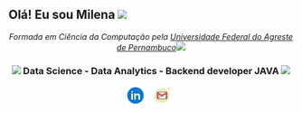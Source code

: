 

  <h2> Olá! Eu sou Milena <img src="https://media.giphy.com/media/kReKcfrs1YoTmt2AQt/giphy.gif" width="50"></h2>
  <div align="center">
  <p><em>Formada em Ciência da Computação pela <a href="http://ufape.edu.br/">Universidade Federal do Agreste de Pernambuco</a><img src="https://media.giphy.com/media/QytPgSOH9QoYFKBTbh/giphy.gif" width="30">
  </em></p>
 </div>



 
<div align="center">
<h3><img src="https://media.giphy.com/media/WUlplcMpOCEmTGBtBW/giphy.gif" width="30">  Data Science - Data Analytics -  Backend developer JAVA <img src="https://media.giphy.com/media/WUlplcMpOCEmTGBtBW/giphy.gif" width="30">  </h3>
</div>

<p align='center'>
   <a href="[https://www.linkedin.com/in/hemant-j-85518a195/](https://www.linkedin.com/in/milenamaced/)"><img height="35" src="https://github.com/MilenaMaced/MilenaMaced/blob/main/linkedIn.png"></a>&nbsp;&nbsp;
<a href="milenasantosmcd@gmail.com"><img height="35" src="https://github.com/MilenaMaced/MilenaMaced/blob/main/gmail.png"></a>&nbsp;&nbsp;
 </p>
